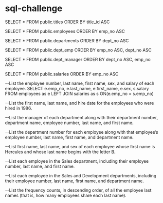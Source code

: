 # sql-challenge


SELECT * FROM public.titles
ORDER BY title_id ASC 

SELECT * FROM public.employees
ORDER BY emp_no ASC 

SELECT * FROM public.departments
ORDER BY dept_no ASC 

SELECT * FROM public.dept_emp
ORDER BY emp_no ASC, dept_no ASC 

SELECT * FROM public.dept_manager
ORDER BY dept_no ASC, emp_no ASC 

SELECT * FROM public.salaries
ORDER BY emp_no ASC 

--List the employee number, last name, first name, sex, and salary of each employee.
SELECT e.emp_no,
        e.last_name,
        e.first_name,
        e.sex,
        s.salary
FROM employees as e 
LEFT JOIN salaries as s
ON(e.emp_no = s.emp_no)

--List the first name, last name, and hire date for the employees who were hired in 1986.

--List the manager of each department along with their department number, department name, employee number, last name, and first name.

--List the department number for each employee along with that employee’s employee number, last name, first name, and department name.

--List first name, last name, and sex of each employee whose first name is Hercules and whose last name begins with the letter B.

--List each employee in the Sales department, including their employee number, last name, and first name.

--List each employee in the Sales and Development departments, including their employee number, last name, first name, and department name.

--List the frequency counts, in descending order, of all the employee last names (that is, how many employees share each last name).
